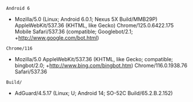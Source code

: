 `Android 6`
   - Mozilla/5.0 (Linux; Android 6.0.1; Nexus 5X Build/MMB29P) AppleWebKit/537.36 (KHTML, like Gecko) Chrome/125.0.6422.175 Mobile Safari/537.36 (compatible; Googlebot/2.1; +http://www.google.com/bot.html)

`Chrome/116`
   - Mozilla/5.0 AppleWebKit/537.36 (KHTML, like Gecko; compatible; bingbot/2.0; +http://www.bing.com/bingbot.htm) Chrome/116.0.1938.76 Safari/537.36

`Build/`
   - AdGuard/4.5.17 (Linux; U; Android 14; SO-52C Build/65.2.B.2.152)